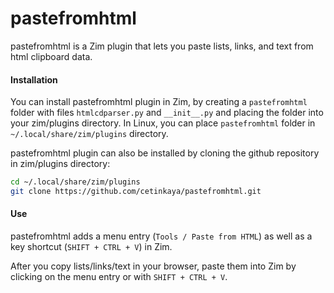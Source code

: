 pastefromhtml
=============

pastefromhtml is a Zim plugin that lets you paste lists, links, and text from html clipboard data. 

#### Installation

You can install pastefromhtml plugin in Zim, by creating a `pastefromhtml` folder with files `htmlcdparser.py` and `__init__.py` and placing the folder into your zim/plugins directory. In Linux, you can place `pastefromhtml` folder in  `~/.local/share/zim/plugins` directory. 

pastefromhtml plugin can also be installed by cloning the github repository in zim/plugins directory: 

```sh
cd ~/.local/share/zim/plugins
git clone https://github.com/cetinkaya/pastefromhtml.git
```

#### Use

pastefromhtml adds a menu entry (`Tools / Paste from HTML`) as well as a key shortcut (`SHIFT + CTRL + V`) in Zim. 

After you copy lists/links/text in your browser, paste them into Zim by clicking on the menu entry or with `SHIFT + CTRL + V`.
